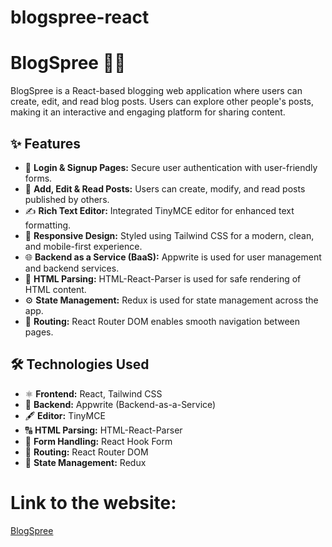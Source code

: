 # blogspree-react

<h1>BlogSpree 📝🚀</h1>
<p>BlogSpree is a React-based blogging web application where users can create, edit, and read blog posts. Users can explore other people's posts, making it an interactive and engaging platform for sharing content. </p>

<h2>✨ Features</h2>
<ul>
  <li>🔐 <strong>Login & Signup Pages:</strong> Secure user authentication with user-friendly forms.</li>
  <li>📝 <strong>Add, Edit & Read Posts:</strong> Users can create, modify, and read posts published by others.</li>
  <li>✍️ <strong>Rich Text Editor:</strong> Integrated TinyMCE editor for enhanced text formatting.</li>
  <li>📱 <strong>Responsive Design:</strong> Styled using Tailwind CSS for a modern, clean, and mobile-first experience.</li>
  <li>🌐 <strong>Backend as a Service (BaaS):</strong> Appwrite is used for user management and backend services.</li>
  <li>🔎 <strong>HTML Parsing:</strong> HTML-React-Parser is used for safe rendering of HTML content.</li>
  <li>⚙️ <strong>State Management:</strong> Redux is used for state management across the app.</li>
  <li>🔄 <strong>Routing:</strong> React Router DOM enables smooth navigation between pages.</li>
</ul>

<h2>🛠️ Technologies Used</h2>
<ul>
  <li>⚛️ <strong>Frontend:</strong> React, Tailwind CSS</li>
  <li>🔧 <strong>Backend:</strong> Appwrite (Backend-as-a-Service)</li>
  <li>🖋️ <strong>Editor:</strong> TinyMCE</li>
  <li>🔠 <strong>HTML Parsing:</strong> HTML-React-Parser</li>
  <li>📝 <strong>Form Handling:</strong> React Hook Form</li>
  <li>🔀 <strong>Routing:</strong> React Router DOM</li>
  <li>🔄 <strong>State Management:</strong> Redux</li>
</ul>

<h1>Link to the website:</h1>
<a href="https://blogspree.vercel.app/">BlogSpree</a>
